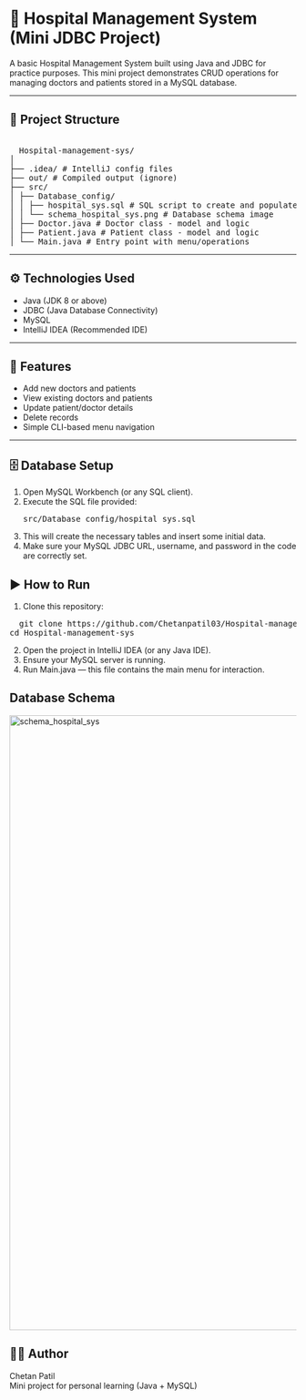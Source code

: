 # 🏥 Hospital Management System (Mini JDBC Project)

A basic Hospital Management System built using Java and JDBC for practice purposes. This mini project demonstrates CRUD operations for managing doctors and patients stored in a MySQL database.

---

## 📁 Project Structure

<pre> 
  Hospital-management-sys/
│
├── .idea/ # IntelliJ config files
├── out/ # Compiled output (ignore)
├── src/
│ ├── Database_config/
│ │ ├── hospital_sys.sql # SQL script to create and populate the database
│ │ └── schema_hospital_sys.png # Database schema image
│ ├── Doctor.java # Doctor class - model and logic
│ ├── Patient.java # Patient class - model and logic
│ └── Main.java # Entry point with menu/operations
</pre>


---

## ⚙️ Technologies Used

- Java (JDK 8 or above)
- JDBC (Java Database Connectivity)
- MySQL
- IntelliJ IDEA (Recommended IDE)

---

## 🧠 Features

- Add new doctors and patients
- View existing doctors and patients
- Update patient/doctor details
- Delete records
- Simple CLI-based menu navigation

---

## 🗄️ Database Setup

1. Open MySQL Workbench (or any SQL client).
2. Execute the SQL file provided:
    <pre>
   src/Database_config/hospital_sys.sql
 </pre>
 
3. This will create the necessary tables and insert some initial data.
4. Make sure your MySQL JDBC URL, username, and password in the code are correctly set.

## ▶️ How to Run
1. Clone this repository:
<pre>
  git clone https://github.com/Chetanpatil03/Hospital-management-sys.git
cd Hospital-management-sys
</pre>

2. Open the project in IntelliJ IDEA (or any Java IDE).
3. Ensure your MySQL server is running.
4. Run Main.java — this file contains the main menu for interaction.

## Database Schema

<img width="1920" height="1080" alt="schema_hospital_sys" src="https://github.com/user-attachments/assets/033a5a81-ec5c-4c86-bb41-f2f9d761d3ad" />


## 🙋‍♂️ Author <br>
Chetan Patil <br>
Mini project for personal learning (Java + MySQL)
